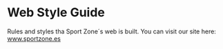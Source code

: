 # Web Style Guide
Rules and styles tha Sport Zone´s web is built.
You can visit our site here: www.sportzone.es
